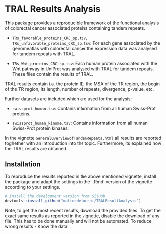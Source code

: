 # TRAL Results Analysis

This package provides a reproducible framework of the functional analysis of colorectal cancer associated proteins containing tandem repeats.

* `TRs_favorable_proteins_CRC_sp.tsv`, `TRs_unfavorable_proteins_CRC_sp.tsv`: For each gene associated by the genomeatlas with colorectal cancer the expression data was analysed for tandem repeats with TRAL. 

* `TRs_Wnt_proteins_CRC_sp.tsv`: Each human protein associated with the Wnt pathway in UniProt was analysed with TRAL for tandem repeats. These files contain the results of TRAL.

TRAL results contain i.a. the protein ID, the MSA of the TR region, the begin of the TR region, its length, number of repeats, divergence, p-value, etc.

Further datasets are included which are used for the analysis:

* `swissprot_human.tsv`: Contains information from all human Swiss-Prot proteins. 

* `swissprot_human_kinome.tsv`: Contains information from all human Swiss-Prot protein kinases. 

In the vignette `GeneralOverviewofTandemRepeats.html` all results are reported toghether with an introduction into the topic. Furthermore, its explained how the TRAL results are obtained.

## Installation
To reproduce the results reported in the above mentioned vignette, install the package and adapt the settings in the `.Rmd' version of the vignette according to your settings.

```R
# Install the development version from GitHub
devtools::install_github("matteodelucchi/TRALResultAnalysis")
```

Note, to get the most recent results, download the provided files. To get the exact same results as reported in the vignette, disable the download of any file.
This has to be done manually and will not be automated. To reduce wrong results - Know the data!


